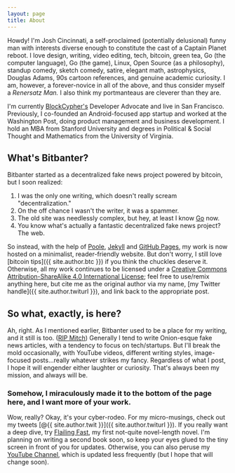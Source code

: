 ```yaml
---
layout: page
title: About
---
```


<div data-passname="cin"></div>
<script type="text/javascript"> (function(doc){ var js, id = 'onenamejs', ref = doc.getElementsByTagName('script')[0]; if (doc.getElementById(id)) {return;} js = doc.createElement('script'); js.id = id; js.src = 'https://s3.amazonaws.com/onename/onename-cards.js'; doc.head.appendChild(js); var link, cssId = 'onenamecss'; if (doc.getElementById(cssId)) {return;} link = document.createElement('link'); link.id = cssId; link.rel = 'stylesheet'; link.type = 'text/css'; link.href = 'https://s3.amazonaws.com/onename/onename-cards.css'; doc.head.appendChild(link); }(document)); </script>

Howdy! I'm Josh Cincinnati, a self-proclaimed (potentially delusional) funny man with interests diverse enough to constitute the cast of a Captain Planet reboot. I love design, writing, video editing, tech, bitcoin, green tea, Go (the computer language), Go (the game), Linux, Open Source (as a philosophy), standup comedy, sketch comedy, satire, elegant math, astrophysics, Douglas Adams, 90s cartoon references, and genuine academic curiosity. I am, however, a forever-novice in all of the above, and thus consider myself a *Renersatz Man.* I also think my portmanteaus are cleverer than they are.

I'm currently [BlockCypher's](https://blockcypher.com/) Developer Advocate and live in San Francisco. Previously, I co-founded an Android-focused app startup and worked at the Washington Post, doing product management and business development. I hold an MBA from Stanford University and degrees in Political &amp; Social Thought and Mathematics from the University of Virginia.

## What's Bitbanter?

Bitbanter started as a decentralized fake news project powered by bitcoin, but I soon realized:

1. I was the only one writing, which doesn't really scream "decentralization."
1. On the off chance I wasn't the writer, it was a spammer.
1. The old site was needlessly complex, but hey, at least I know [Go](http://golang.org) now.
1. You know what's actually a fantastic decentralized fake news project? The web.

So instead, with the help of [Poole](https://github.com/poole), [Jekyll](http://jekyllrb.com) and [GitHub Pages](https://pages.github.com), my work is now hosted on a minimalist, reader-friendly website. But don't worry, I still love [bitcoin tips]({{ site.author.btc }}) if you think the chuckles deserve it. Otherwise, all my work continues to be licensed under a [Creative Commons Attribution-ShareAlike 4.0 International License](http://creativecommons.org/licenses/by-sa/4.0/); feel free to use/remix anything here, but cite me as the original author via my name, [my Twitter handle]({{ site.author.twiturl }}), and link back to the appropriate post.

## So what, exactly, is here?

Ah, right. As I mentioned earlier, Bitbanter used to be a place for my writing, and it still is too. ([RIP Mitch](http://en.wikiquote.org/wiki/Mitch_Hedberg)) Generally I tend to write Onion-esque fake news articles, with a tendency to focus on tech/startups. But I'll break the mold occasionally, with YouTube videos, different writing styles, image-focused posts...really whatever strikes my fancy. Regardless of what I post, I hope it will engender either laughter or curiosity. That's always been my mission, and always will be.

### Somehow, I miraculously made it to the bottom of the page here, and I want more of your work.

Wow, really? Okay, it's your cyber-rodeo. For my micro-musings, check out my tweets [@{{ site.author.twit }}]({{ site.author.twiturl }}). If you really want a deep dive, try [Flailing Fast](http://flailfast.com), my first not-quite novel-length novel. I'm planning on writing a second book soon, so keep your eyes glued to the tiny screen in front of you for updates. Otherwise, you can also peruse my [YouTube Channel](https://www.youtube.com/channel/UCUvzKxe7XmTgcj5TyyZK_Ow), which is updated less frequently (but I hope that will change soon).
